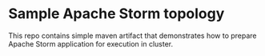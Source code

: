 # Sample Apache Storm topology

This repo contains simple maven artifact that demonstrates how to prepare
Apache Storm application for execution in cluster.
